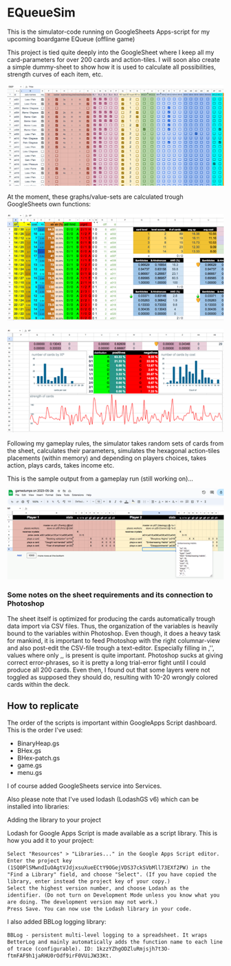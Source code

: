 # EQueueSim
This is the simulator-code running on GoogleSheets Apps-script for my upcoming boardgame EQueue (offline game)


This project is tied quite deeply into the GoogleSheet where I keep all my card-parameters for over 200 cards and action-tiles.
I will soon also create a simple dummy-sheet to show how it is used to calculate all possibilities, strength curves of each item, etc.

[![Example card data sheet](screenshots/card-data-example.png)](https://raw.githubusercontent.com/cgencer/EQueueSim/main/screenshots/card-data-example.png)

At the moment, these graphs/value-sets are calculated trough GoogleSheets own functions:

[![Scorings and XP calculations'](screenshots/calculated-scorings.png)](https://github.com/cgencer/EQueueSim/blob/main/screenshots/calculated-scorings.png)

[![Graphs of statistical analysis'](screenshots/some-statistical-analysis.png)](https://github.com/cgencer/EQueueSim/blob/main/screenshots/some-statistical-analysis.png)

Following my gameplay rules, the simulator takes random sets of cards from the sheet, calculates their parameters, simulates 
the hexagonal action-tiles placements (within memory) and depending on players choices, takes action, plays cards, takes 
income etc.

This is the sample output from a gameplay run (still working on)...

[![Example gameplay](screenshots/halfway-output.png)](https://raw.githubusercontent.com/cgencer/EQueueSim/main/screenshots/halfway-output.png)


### Some notes on the sheet requirements and its connection to Photoshop

The sheet itself is optimized for producing the cards automatically trough data import via CSV files. Thus, the organization of the variables is heavily bound to the variables within Photoshop. Even though, it does a heavy task for mankind, it is important to feed Photoshop with the right columnar-view and also post-edit the CSV-file trough a text-editor. Especially filling in ,'', values where only ,, is present is quite important. Photoshop sucks at giving correct error-phrases, so it is pretty a long trial-error fight until I could produce all 200 cards. Even then, I found out that some layers were not toggled as supposed they should do, resulting with 10-20 wrongly colored cards within the deck.


## How to replicate

The order of the scripts is important within GoogleApps Script dashboard. This is the order I've used:
- BinaryHeap.gs
- BHex.gs
- BHex-patch.gs
- game.gs
- menu.gs

I of course added GoogleSheets service into Services.

Also please note that I've used lodash (LodashGS v6) which can be installed into libraries:

Adding the library to your project

Lodash for Google Apps Script is made available as a script library. This is how you add it to your project:

    Select "Resources" > "Libraries..." in the Google Apps Script editor.
    Enter the project key (1SQ0PlSMwndIuOAgtVJdjxsuXueECtY9OGejVDS37ckSVbMll73EXf2PW) in the "Find a Library" field, and choose "Select". (If you have copied the library, enter instead the project key of your copy.)
    Select the highest version number, and choose Lodash as the identifier. (Do not turn on Development Mode unless you know what you are doing. The development version may not work.)
    Press Save. You can now use the Lodash library in your code.

I also added BBLog logging library:

	BBLog - persistent multi-level logging to a spreadsheet. It wraps BetterLog and mainly automatically adds the function name to each line of trace (configurable). ID: 1kzzYZhgODZluRmjsjh7t3O-ftmFAF9h1jaRHU0rOdf9irF0VUiJW33Kt.



